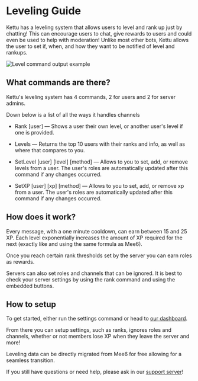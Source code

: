 # Leveling Guide

Kettu has a leveling system that allows users to level and rank up just by chatting! This can encourage users to chat, give rewards to users and could even be used to help with moderation! Unlike most other bots, Kettu allows the user to set if, when, and how they want to be notified of level and rankups. 

![Level command output example](https://cdn.kettu.cc/external-assets/Discord_KjUEbbFqLk.png)

## What commands are there?

Kettu's leveling system has 4 commands, 2 for users and 2 for server admins.

Down below is a list of all the ways it handles channels

- Rank [user] — Shows a user their own level, or another user's level if one is provided.

- Levels — Returns the top 10 users with their ranks and info, as well as where that compares to you.

- SetLevel [user] [level] [method] — Allows to you to set, add, or remove levels from a user. The user's roles are automatically updated after this command if any changes occurred.

- SetXP [user] [xp] [method] — Allows to you to set, add, or remove xp from a user. The user's roles are automatically updated after this command if any changes occurred.


## How does it work?

Every message, with a one minute cooldown, can earn between 15 and 25 XP. Each level exponentially increases the amount of XP required for the next (exactly like and using the same formula as Mee6).

Once you reach certain rank thresholds set by the server you can earn roles as rewards.

Servers can also set roles and channels that can be ignored. It is best to check your server settings by using the rank command and using the embedded buttons.

## How to setup

To get started, either run the settings command or head to [our dashboard](https://kettu.cc/dash).

From there you can setup settings, such as ranks, ignores roles and channels, whether or not members lose XP when they leave the server and more!

Leveling data can be directly migrated from Mee6 for free allowing for a seamless transition.

If you still have questions or need help, please ask in our [support server](https://discordapp.com/invite/4Bavumy)!
